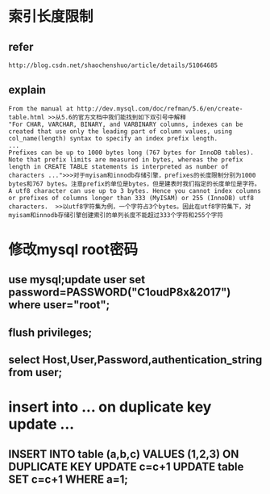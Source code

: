# 索引长度限制
## refer
	http://blog.csdn.net/shaochenshuo/article/details/51064685
## explain
	From the manual at http://dev.mysql.com/doc/refman/5.6/en/create-table.html >>从5.6的官方文档中我们能找到如下双引号中解释  
	"For CHAR, VARCHAR, BINARY, and VARBINARY columns, indexes can be created that use only the leading part of column values, using col_name(length) syntax to specify an index prefix length.  
	...  
	Prefixes can be up to 1000 bytes long (767 bytes for InnoDB tables). Note that prefix limits are measured in bytes, whereas the prefix length in CREATE TABLE statements is interpreted as number of characters ...">>>对于myisam和innodb存储引擎，prefixes的长度限制分别为1000 bytes和767 bytes。注意prefix的单位是bytes，但是建表时我们指定的长度单位是字符。    
	A utf8 character can use up to 3 bytes. Hence you cannot index columns or prefixes of columns longer than 333 (MyISAM) or 255 (InnoDB) utf8 characters.  >>以utf8字符集为例，一个字符占3个bytes。因此在utf8字符集下，对myisam和innodb存储引擎创建索引的单列长度不能超过333个字符和255个字符  

# 修改mysql root密码
## use mysql;update user set password=PASSWORD("C1oudP8x&2017") where user="root";
## flush privileges;
## select Host,User,Password,authentication_string from user;

# insert into ... on duplicate key update ...
## INSERT INTO table (a,b,c) VALUES (1,2,3) ON DUPLICATE KEY UPDATE c=c+1 UPDATE table SET c=c+1 WHERE a=1;